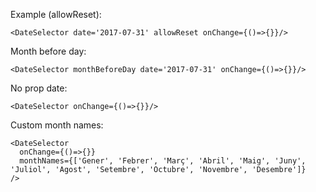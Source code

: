 Example (allowReset):

    <DateSelector date='2017-07-31' allowReset onChange={()=>{}}/>

Month before day:

    <DateSelector monthBeforeDay date='2017-07-31' onChange={()=>{}}/>

No prop date:

    <DateSelector onChange={()=>{}}/>

Custom month names:

    <DateSelector
      onChange={()=>{}}
      monthNames={['Gener', 'Febrer', 'Març', 'Abril', 'Maig', 'Juny', 'Juliol', 'Agost', 'Setembre', 'Octubre', 'Novembre', 'Desembre']}
    />
